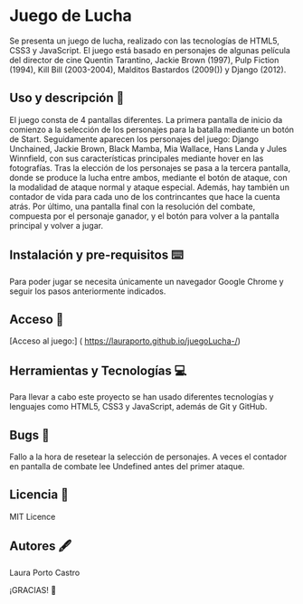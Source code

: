 # Juego de Lucha 

Se presenta un juego de lucha, realizado con las tecnologías de HTML5, CSS3 y JavaScript. El juego está basado en personajes de algunas película del director de cine Quentin Tarantino, Jackie Brown (1997), Pulp Fiction (1994), Kill Bill (2003-2004), Malditos Bastardos (2009()) y Django (2012). 

## Uso y descripción :rocket:
El juego consta de 4 pantallas diferentes. La primera pantalla de inicio da comienzo a la selección de los personajes para la batalla mediante un botón de Start. Seguidamente aparecen los personajes del juego: Django Unchained, Jackie Brown, Black Mamba, Mia Wallace, Hans Landa y Jules Winnfield, con sus características principales mediante hover en las fotografías. Tras la elección de los personajes se pasa a la tercera pantalla, donde se produce la lucha entre ambos, mediante el botón de ataque, con la modalidad de ataque normal y ataque especial. Además, hay también un contador de vida para cada uno de los contrincantes que hace la cuenta atrás. Por último, una pantalla final con la resolución del combate, compuesta por el personaje ganador, y el botón para volver a la pantalla principal y volver a jugar. 

## Instalación y pre-requisitos :keyboard:
Para poder jugar se necesita únicamente un navegador Google Chrome y seguir los pasos anteriormente indicados. 

## Acceso :dart:
[Acceso al juego:] ( https://lauraporto.github.io/juegoLucha-/) 

## Herramientas y Tecnologías :computer:
Para llevar a cabo este proyecto se han usado diferentes tecnologías y lenguajes como HTML5, CSS3 y JavaScript, además de Git y GitHub. 

## Bugs :hammer:
Fallo a la hora de resetear la selección de personajes.
A veces el contador en pantalla de combate lee Undefined antes del primer ataque. 

## Licencia :open_book:
MIT Licence

## Autores :fountain_pen:
Laura Porto Castro

¡GRACIAS!
:purple_heart:

